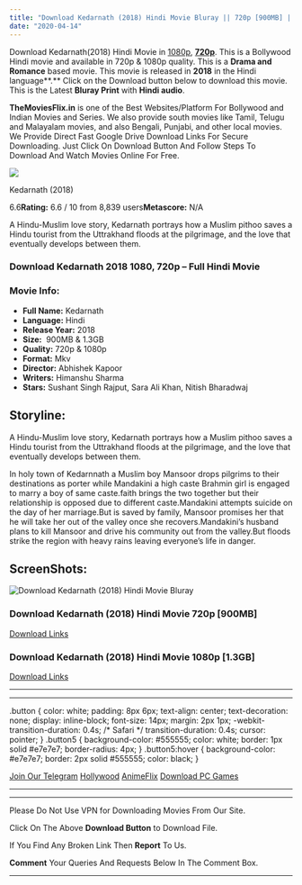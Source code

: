 ```yaml
---
title: "Download Kedarnath (2018) Hindi Movie Bluray || 720p [900MB] || 1080p [1.3GB]"
date: "2020-04-14"
---
```


Download Kedarnath(2018) Hindi Movie in [1080p](https://1moviesflix.com/1080p-movies/), [**720p**](https://1moviesflix.com/720p-movies/). This is a Bollywood Hindi movie and available in 720p & 1080p quality. This is a **Drama and Romance** based movie. This movie is released in **2018** in the Hindi language**.** Click on the Download button below to download this movie. This is the Latest **Bluray Print** with **Hindi audio**.

**TheMoviesFlix.in** is one of the Best Websites/Platform For Bollywood and Indian Movies and Series. We also provide south movies like Tamil, Telugu and Malayalam movies, and also Bengali, Punjabi, and other local movies. We Provide Direct Fast Google Drive Download Links For Secure Downloading. Just Click On Download Button And Follow Steps To Download And Watch Movies Online For Free.

[![](https://m.media-amazon.com/images/M/MV5BNThhYzE5MDUtODYyMC00ZWI3LTk0ZTgtNDgyMmYxM2UzZjBmXkEyXkFqcGdeQXVyNjE1OTQ0NjA@._V1_SX300.jpg)](https://www.imdb.com/title/tt7027278/ "Kedarnath")

Kedarnath (2018)

6.6**Rating:** 6.6 / 10 from 8,839 users**Metascore:** N/A

A Hindu-Muslim love story, Kedarnath portrays how a Muslim pithoo saves a Hindu tourist from the Uttrakhand floods at the pilgrimage, and the love that eventually develops between them.

### Download Kedarnath 2018 1080, 720p – Full Hindi Movie

### Movie Info:

- **Full Name:** Kedarnath
- **Language:** Hindi
- **Release Year:** 2018
- **Size:**  900MB & 1.3GB
- **Quality:** 720p & 1080p
- **Format:** Mkv
- **Director:** Abhishek Kapoor
- **Writers:** Himanshu Sharma
- **Stars:** Sushant Singh Rajput, Sara Ali Khan, Nitish Bharadwaj

## Storyline:

A Hindu-Muslim love story, Kedarnath portrays how a Muslim pithoo saves a Hindu tourist from the Uttrakhand floods at the pilgrimage, and the love that eventually develops between them.

In holy town of Kedarnnath a Muslim boy Mansoor drops pilgrims to their destinations as porter while Mandakini a high caste Brahmin girl is engaged to marry a boy of same caste.faith brings the two together but their relationship is opposed due to different caste.Mandakini attempts suicide on the day of her marriage.But is saved by family, Mansoor promises her that he will take her out of the valley once she recovers.Mandakini’s husband plans to kill Mansoor and drive his community out from the valley.But floods strike the region with heavy rains leaving everyone’s life in danger.

## ScreenShots:

![Download Kedarnath (2018) Hindi Movie Bluray](https://i.imgur.com/nq5DFJ1.jpg)

### Download Kedarnath (2018) Hindi Movie 720p \[900MB\]

[Download Links](https://1moviesflix.com?a270777880=QVlwb1g1cVc3YksvbHgzSzJFTTErOElzVHEyc2FWdWsxZVBSNlJrZERRY3RzL2VpaWpBK1ZiQlFZQkYwVkhXYkdBRGI3VWlLWlB4OTNQcWl1aWZJNWZ2VXQ2bFFiem11NHZORnEvY1JOclE9)

### Download Kedarnath (2018) Hindi Movie 1080p \[1.3GB\] 

[Download Links](https://1moviesflix.com?a270777880=QVlwb1g1cVc3YksvbHgzSzJFTTErOElzVHEyc2FWdWsxZVBSNlJrZERRY3RzL2VpaWpBK1ZiQlFZQkYwVkhXYndHTXkvY0ZtZmVmbzVFSHVnMkkrdHg4Z00waXkwaUxFaUZudFU1RWhGQUU9)

* * *

* * *

.button { color: white; padding: 8px 6px; text-align: center; text-decoration: none; display: inline-block; font-size: 14px; margin: 2px 1px; -webkit-transition-duration: 0.4s; /\* Safari \*/ transition-duration: 0.4s; cursor: pointer; } .button5 { background-color: #555555; color: white; border: 1px solid #e7e7e7; border-radius: 4px; } .button5:hover { background-color: #e7e7e7; border: 2px solid #555555; color: black; }

[Join Our Telegram](http://gdrivepro.xyz/join.php) [Hollywood](https://moviesverse.com/) [AnimeFlix](https://animeflix.in/) [Download PC Games](https://gamesflix.net/)  

* * *

* * *

  

Please Do Not Use VPN for Downloading Movies From Our Site.

Click On The Above **Download Button** to Download File.

If You Find Any Broken Link Then **Report** To Us.

**Comment** Your Queries And Requests Below In The Comment Box.

* * *
